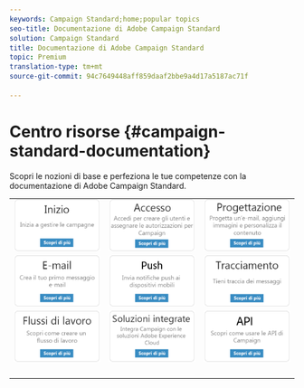 ```yaml
---
keywords: Campaign Standard;home;popular topics
seo-title: Documentazione di Adobe Campaign Standard
solution: Campaign Standard
title: Documentazione di Adobe Campaign Standard
topic: Premium
translation-type: tm+mt
source-git-commit: 94c7649448aff859daaf2bbe9a4d17a5187ac71f

---
```



# Centro risorse {#campaign-standard-documentation}

Scopri le nozioni di base e perfeziona le tue competenze con la documentazione di Adobe Campaign Standard.

|  |  |  |
|:---:|:---:|:---:|
| [![immagine](/help/assets/start-400.png)](/help/start/using/campaign-orchestration.md) | [![immagine](/help/assets/access-400.png)](/help/administration/using/about-access-management.md) | [![immagine](/help/assets/design-400.png)](/help/designing/using/overview.md) |
| [![immagine](/help/assets/email-400.png)](/help/channels/using/creating-an-email.md) | [![immagine](/help/assets/push-400.png)](/help/channels/using/about-push-notifications.md) | [![immagine](/help/assets/track-400.png)](/help/sending/using/tracking-messages.md) |
| [![immagine](/help/assets/workflows-400.png)](/help/automating/using/building-a-workflow.md) | [![immagine](/help/assets/multi-400.png)](/help/integrating/using/about-campaign-integrations.md) | [![immagine](/help/assets/api-400.png)](https://final-docs.campaign.adobe.com/doc/standard/en/api/ACS_API.html) |
| [![immagine](/help/assets/empty123456791.png)](https://docs.adobe.com/content/help/en/campaign-standard/using/campaign-standard-home.html) | [![immagine](/help/assets/empty123456791.png)](https://docs.adobe.com/content/help/en/campaign-standard/using/campaign-standard-home.html) | [![immagine](/help/assets/empty123456791.png)](https://docs.adobe.com/content/help/en/campaign-standard/using/campaign-standard-home.html) |

